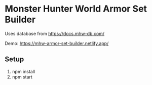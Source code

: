 # Monster Hunter World Armor Set Builder

Uses database from https://docs.mhw-db.com/

Demo: https://mhw-armor-set-builder.netlify.app/

## Setup

1. npm install
2. npm start
